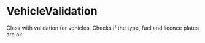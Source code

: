 # VehicleValidation
Class with validation for vehicles. Checks if the type, fuel and licence plates are ok.
